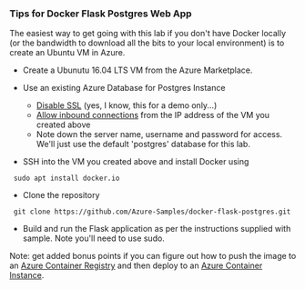 ### Tips for Docker Flask Postgres Web App

The easiest way to get going with this lab if you don't have Docker locally (or the bandwidth to download all the bits to your local environment) is to create an Ubuntu VM in Azure.

* Create a Ubunutu 16.04 LTS VM from the Azure Marketplace.

* Use an existing Azure Database for Postgres Instance
  * [Disable SSL](https://docs.microsoft.com/en-us/azure/postgresql/concepts-ssl-connection-security) (yes, I know, this for a demo only...)
  * [Allow inbound connections](https://docs.microsoft.com/en-us/azure/postgresql/concepts-ssl-connection-security) from the IP address of the VM you created above
  * Note down the server name, username and password for access. We'll just use the default 'postgres' database for this lab.

* SSH into the VM you created above and install Docker using
```
 sudo apt install docker.io
 ```
 * Clone the repository
```
 git clone https://github.com/Azure-Samples/docker-flask-postgres.git
```
* Build and run the Flask application as per the instructions supplied with sample. Note you'll need to use sudo.

Note: get added bonus points if you can figure out how to push the image to an [Azure Container Registry](https://docs.microsoft.com/en-us/azure/container-registry/container-registry-get-started-docker-cli) and then deploy to an [Azure Container Instance](https://blogs.msdn.microsoft.com/stevelasker/2017/07/28/deploying-docker-images-from-the-azure-container-registry-to-azure-container-instances/). 
